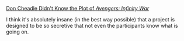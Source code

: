 [Don Cheadle Didn't Know the Plot of *Avengers: Infinity War*](https://io9.gizmodo.com/don-cheadle-didnt-know-the-plot-of-avengers-infinity-w-1823997566)

I think it's absolutely insane (in the best way possible) that a project is designed to be so secretive that not even the participants know what is going on.
